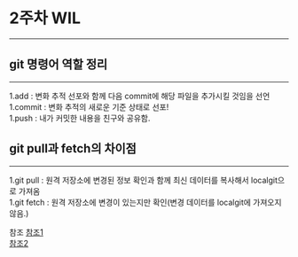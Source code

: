 <doctype md>

# 2주차 WIL  
---



## git 명령어 역할 정리  
---
1.add : 변화 추적 선포와 함께 다음 commit에 해당 파일을 추가시킬 것임을 선언  
1.commit : 변화 추적의 새로운 기준 상태로 선포!  
1.push : 내가 커밋한 내용을 친구와 공유함.  


## git pull과 fetch의 차이점  
---
1.git pull : 원격 저장소에 변경된 정보 확인과 함께 최신 데이터를 복사해서 localgit으로 가져옴  
1.git fetch : 원격 저장소에 변경이 있는지만 확인(변경 데이터를 localgit에 가져오지 않음.)  


참조
[참조1](https://chancoding.tistory.com/76)  
[참조2](https://devlog-wjdrbs96.tistory.com/236)  
